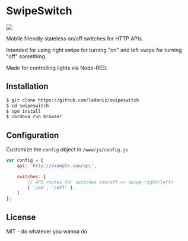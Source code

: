 # SwipeSwitch

<img src="https://raw.githubusercontent.com/ledeniz/swipeswitch/master/doc/preview.gif">

Mobile friendly stateless on/off switches for HTTP APIs.

Intended for using right swipe for turning "on" and left swipe for turning "off" something. 

Made for controlling lights via Node-RED.

## Installation
```sh
$ git clone https://github.com/ledeniz/swipeswitch
$ cd swipeswitch
$ npm install
$ cordova run browser
```

## Configuration

Customize the `config` object in `/www/js/config.js`

```javascript
var config = {
    api: 'http://example.com/api',

    switches: [
        // API routes for switches (on/off => swipe right/left)
        [ '/on', '/off' ],
    ]
};
```

## License
MIT - do whatever you wanna do